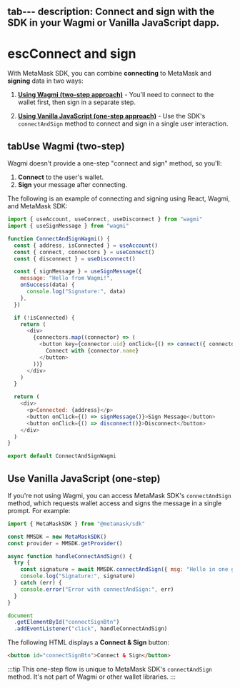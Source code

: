 tab---
description: Connect and sign with the SDK in your Wagmi or Vanilla JavaScript dapp.
---

# escConnect and sign

With MetaMask SDK, you can combine **connecting** to MetaMask and **signing** data in two ways:

1. [**Using Wagmi (two-step approach)**](#use-wagmi-two-step) - You'll need to connect to the wallet first, then sign in a separate step.

2. [**Using Vanilla JavaScript (one-step approach)**](#use-vanilla-javascript-one-step) - Use the SDK's `connectAndSign` method to connect and sign in a single user interaction.

## tabUse Wagmi (two-step)

Wagmi doesn't provide a one-step "connect and sign" method, so you'll:

1. **Connect** to the user's wallet.  
2. **Sign** your message after connecting.

The following is an example of connecting and signing using React, Wagmi, and MetaMask SDK:

```js
import { useAccount, useConnect, useDisconnect } from "wagmi"
import { useSignMessage } from "wagmi"

function ConnectAndSignWagmi() {
  const { address, isConnected } = useAccount()
  const { connect, connectors } = useConnect()
  const { disconnect } = useDisconnect()

  const { signMessage } = useSignMessage({
    message: "Hello from Wagmi!",
    onSuccess(data) {
      console.log("Signature:", data)
    },
  })

  if (!isConnected) {
    return (
      <div>
        {connectors.map((connector) => (
          <button key={connector.uid} onClick={() => connect({ connector })}>
            Connect with {connector.name}
          </button>
        ))}
      </div>
    )
  }

  return (
    <div>
      <p>Connected: {address}</p>
      <button onClick={() => signMessage()}>Sign Message</button>
      <button onClick={() => disconnect()}>Disconnect</button>
    </div>
  )
}

export default ConnectAndSignWagmi
```

## Use Vanilla JavaScript (one-step)

If you're not using Wagmi, you can access MetaMask SDK's `connectAndSign` method,
which requests wallet access and signs the message in a single prompt.
For example:

```js
import { MetaMaskSDK } from "@metamask/sdk"

const MMSDK = new MetaMaskSDK()
const provider = MMSDK.getProvider()

async function handleConnectAndSign() {
  try {
    const signature = await MMSDK.connectAndSign({ msg: "Hello in one go!" })
    console.log("Signature:", signature)
  } catch (err) {
    console.error("Error with connectAndSign:", err)
  }
}

document
  .getElementById("connectSignBtn")
  .addEventListener("click", handleConnectAndSign)
```

The following HTML displays a **Connect & Sign** button:

```html
<button id="connectSignBtn">Connect & Sign</button>
```

:::tip
This one-step flow is unique to MetaMask SDK's `connectAndSign` method.
It's not part of Wagmi or other wallet libraries.
:::
